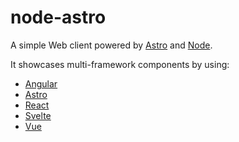 # node-astro

A simple Web client powered by [Astro](https://astro.build/) and [Node](https://nodejs.org/).

It showcases multi-framework components by using:

- [Angular](https://angular.io/)
- [Astro](https://astro.build/)
- [React](https://reactjs.org/)
- [Svelte](https://svelte.dev/)
- [Vue](https://vuejs.org/)

